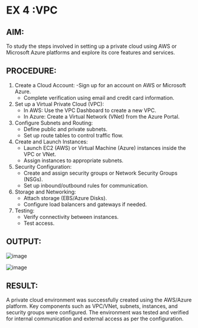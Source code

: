 # EX 4 :VPC
## AIM: 
  To study the steps involved in setting up a private cloud using AWS or Microsoft Azure platforms and explore its core features and services. 

## PROCEDURE: 
1. Create a Cloud Account:
   -Sign up for an account on AWS or Microsoft Azure.
   - Complete verification using email and credit card information. 
2. Set up a Virtual Private Cloud (VPC):
   - In AWS: Use the VPC Dashboard to create a new VPC.
   - In Azure: Create a Virtual Network (VNet) from the Azure Portal. 
3. Configure Subnets and Routing:
   - Define public and private subnets.
   - Set up route tables to control traffic flow. 
4. Create and Launch Instances:
    - Launch EC2 (AWS) or Virtual Machine (Azure) instances inside the VPC or VNet.
    - Assign instances to appropriate subnets. 
5. Security Configuration:
   - Create and assign security groups or Network Security Groups (NSGs).
   - Set up inbound/outbound rules for communication. 
6. Storage and Networking:
   - Attach storage (EBS/Azure Disks).
   - Configure load balancers and gateways if needed. 
7. Testing:
   - Verify connectivity between instances.
   - Test access.

## OUTPUT:
![image](https://github.com/user-attachments/assets/b5eac439-0f51-4292-ba53-c00b20103b1c)

![image](https://github.com/user-attachments/assets/236b1c58-201d-4a60-b332-a99a36c9ed86)

## RESULT: 
A private cloud environment was successfully created using the AWS/Azure platform. Key components such as VPC/VNet, subnets, instances, and security groups were configured. The environment was tested and verified for internal communication and external access as per the configuration.
